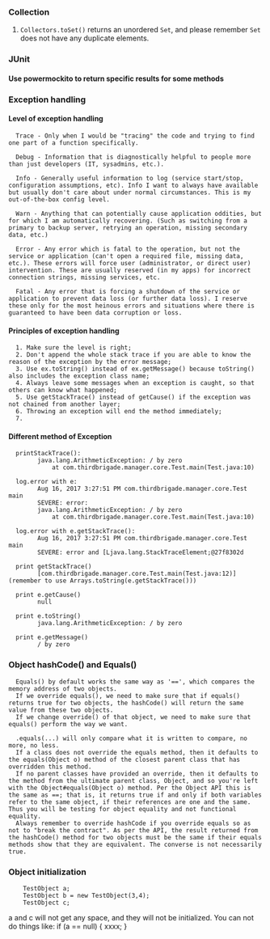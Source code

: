 ### Collection

1. `Collectors.toSet()` returns an unordered `Set`, and please remember `Set` does not have any duplicate elements.

### JUnit

#### Use powermockito to return specific results for some methods



### Exception handling

#### Level of exception handling
      Trace - Only when I would be "tracing" the code and trying to find one part of a function specifically.  

      Debug - Information that is diagnostically helpful to people more than just developers (IT, sysadmins, etc.).  

      Info - Generally useful information to log (service start/stop, configuration assumptions, etc). Info I want to always have available but usually don't care about under normal circumstances. This is my out-of-the-box config level.  

      Warn - Anything that can potentially cause application oddities, but for which I am automatically recovering. (Such as switching from a primary to backup server, retrying an operation, missing secondary data, etc.)  

      Error - Any error which is fatal to the operation, but not the service or application (can't open a required file, missing data, etc.). These errors will force user (administrator, or direct user) intervention. These are usually reserved (in my apps) for incorrect connection strings, missing services, etc.  

      Fatal - Any error that is forcing a shutdown of the service or application to prevent data loss (or further data loss). I reserve these only for the most heinous errors and situations where there is guaranteed to have been data corruption or loss.  

#### Principles of exception handling

      1. Make sure the level is right;
      2. Don't append the whole stack trace if you are able to know the reason of the exception by the error message;
      3. Use ex.toString() instead of ex.getMessage() because toString() also includes the exception class name;
      4. Always leave some messages when an exception is caught, so that others can know what happened;
      5. Use getStackTrace() instead of getCause() if the exception was not chained from another layer;
      6. Throwing an exception will end the method immediately;
      7. 

#### Different method of Exception

      printStackTrace(): 
            java.lang.ArithmeticException: / by zero
                at com.thirdbrigade.manager.core.Test.main(Test.java:10)
                
      log.error with e:
            Aug 16, 2017 3:27:51 PM com.thirdbrigade.manager.core.Test main
            SEVERE: error: 
            java.lang.ArithmeticException: / by zero
                at com.thirdbrigade.manager.core.Test.main(Test.java:10)
                
      log.error with e.getStackTrace():
            Aug 16, 2017 3:27:51 PM com.thirdbrigade.manager.core.Test main
            SEVERE: error and [Ljava.lang.StackTraceElement;@27f8302d
            
      print getStackTrace()
            [com.thirdbrigade.manager.core.Test.main(Test.java:12)] (remember to use Arrays.toString(e.getStackTrace()))
            
      print e.getCause()
            null
            
      print e.toString()
            java.lang.ArithmeticException: / by zero
            
      print e.getMessage()
            / by zero

### Object hashCode() and Equals()

      Equals() by default works the same way as '==', which compares the memory address of two objects.
      If we override equals(), we need to make sure that if equals() returns true for two objects, the hashCode() will return the same value from these two objects.
      If we change override() of that object, we need to make sure that equals() perform the way we want.
      
      .equals(...) will only compare what it is written to compare, no more, no less.
      If a class does not override the equals method, then it defaults to the equals(Object o) method of the closest parent class that has overridden this method.
      If no parent classes have provided an override, then it defaults to the method from the ultimate parent class, Object, and so you're left with the Object#equals(Object o) method. Per the Object API this is the same as ==; that is, it returns true if and only if both variables refer to the same object, if their references are one and the same. Thus you will be testing for object equality and not functional equality.
      Always remember to override hashCode if you override equals so as not to "break the contract". As per the API, the result returned from the hashCode() method for two objects must be the same if their equals methods show that they are equivalent. The converse is not necessarily true.
      
      

### Object initialization

		TestObject a;
		TestObject b = new TestObject(3,4);
		TestObject c;
            
a and c will not get any space, and they will not be initialized. You can not do things like: 
            if (a == null) {
                  xxxx;
            }
            
            
            
            
